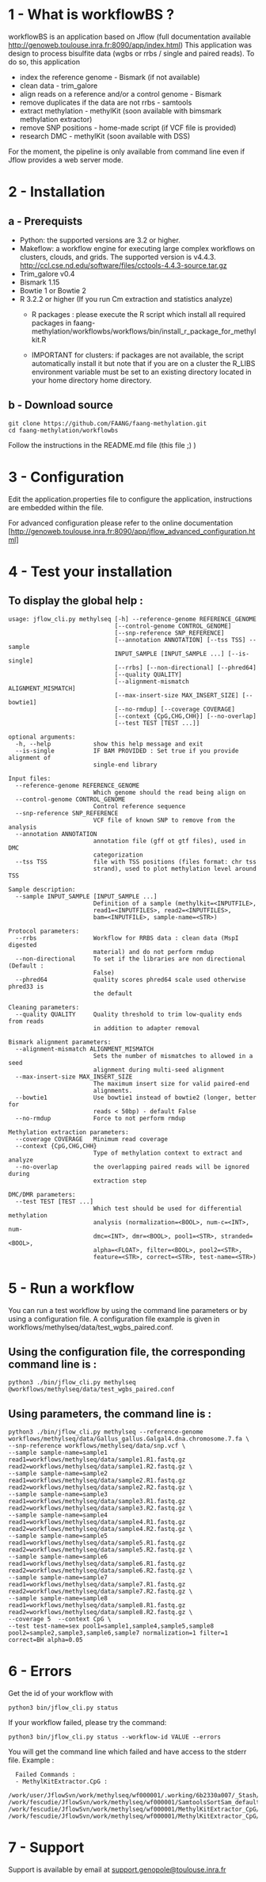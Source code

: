 # 1 - What is workflowBS ?
  
  workflowBS is an application based on Jflow (full documentation 
  available http://genoweb.toulouse.inra.fr:8090/app/index.html)
  This application was design to process bisulfite data (wgbs or rrbs / 
  single and paired reads).
  To do so, this application
  - index the reference genome - Bismark (if not available)
  - clean data - trim_galore
  - align reads on a reference and/or a control genome - Bismark
  - remove duplicates if the data are not rrbs - samtools
  - extract methylation - methylKit (soon available with bimsmark 
    methylation extractor)
  - remove SNP positions - home-made script (if VCF file is provided)
  - research DMC - methylKit (soon available with DSS)

  For the moment, the pipeline is only available from command line even
  if Jflow provides a web server mode.

# 2 - Installation

## a - Prerequists

  * Python: the supported versions are 3.2 or higher. 
  * Makeflow: a workflow engine for executing large complex workflows on 
  clusters, clouds, and grids. The supported version is v4.4.3. 
  http://ccl.cse.nd.edu/software/files/cctools-4.4.3-source.tar.gz
  * Trim_galore v0.4
  * Bismark 1.15
  * Bowtie 1 or Bowtie 2
  * R 3.2.2 or higher (If you run Cm extraction and statistics analyze)
	* R packages : please execute the R script which install all required packages
	in faang-methylation/workflowbs/workflows/bin/install_r_package_for_methylkit.R

	* IMPORTANT for clusters: if packages are not available, the script automatically install it 
	but note that if you are on a cluster the R_LIBS environment variable must
	be set to an existing directory located in your home directory 
	home directory.

## b - Download source	
	git clone https://github.com/FAANG/faang-methylation.git
	cd faang-methylation/workflowbs
Follow the instructions in the README.md file (this file ;) )

# 3 - Configuration

Edit the application.properties file to configure the application, instructions
are embedded within the file. 

For advanced configuration please refer to the online documentation [http://genoweb.toulouse.inra.fr:8090/app/jflow_advanced_configuration.html]
	
# 4 - Test your installation

## To display the global help :

    usage: jflow_cli.py methylseq [-h] --reference-genome REFERENCE_GENOME
                                  [--control-genome CONTROL_GENOME]
                                  [--snp-reference SNP_REFERENCE]
                                  [--annotation ANNOTATION] [--tss TSS] --sample
                                  INPUT_SAMPLE [INPUT_SAMPLE ...] [--is-single]
                                  [--rrbs] [--non-directional] [--phred64]
                                  [--quality QUALITY]
                                  [--alignment-mismatch ALIGNMENT_MISMATCH]
                                  [--max-insert-size MAX_INSERT_SIZE] [--bowtie1]
                                  [--no-rmdup] [--coverage COVERAGE]
                                  [--context {CpG,CHG,CHH}] [--no-overlap]
                                  [--test TEST [TEST ...]]
    
    optional arguments:
      -h, --help            show this help message and exit
      --is-single           IF BAM PROVIDED : Set true if you provide alignment of
                            single-end library
    
    Input files:
      --reference-genome REFERENCE_GENOME
                            Which genome should the read being align on
      --control-genome CONTROL_GENOME
                            Control reference sequence
      --snp-reference SNP_REFERENCE
                            VCF file of known SNP to remove from the analysis
      --annotation ANNOTATION
                            annotation file (gff ot gtf files), used in DMC
                            categorization
      --tss TSS             file with TSS positions (files format: chr tss
                            strand), used to plot methylation level around TSS
    
    Sample description:
      --sample INPUT_SAMPLE [INPUT_SAMPLE ...]
                            Definition of a sample (methylkit=<INPUTFILE>,
                            read1=<INPUTFILES>, read2=<INPUTFILES>,
                            bam=<INPUTFILE>, sample-name=<STR>)
    
    Protocol parameters:
      --rrbs                Workflow for RRBS data : clean data (MspI digested
                            material) and do not perform rmdup
      --non-directional     To set if the libraries are non directional (Default :
                            False)
      --phred64             quality scores phred64 scale used otherwise phred33 is
                            the default
    
    Cleaning parameters:
      --quality QUALITY     Quality threshold to trim low-quality ends from reads
                            in addition to adapter removal
    
    Bismark alignment parameters:
      --alignment-mismatch ALIGNMENT_MISMATCH
                            Sets the number of mismatches to allowed in a seed
                            alignment during multi-seed alignment
      --max-insert-size MAX_INSERT_SIZE
                            The maximum insert size for valid paired-end
                            alignments.
      --bowtie1             Use bowtie1 instead of bowtie2 (longer, better for
                            reads < 50bp) - default False
      --no-rmdup            Force to not perform rmdup
    
    Methylation extraction parameters:
      --coverage COVERAGE   Minimum read coverage
      --context {CpG,CHG,CHH}
                            Type of methylation context to extract and analyze
      --no-overlap          the overlapping paired reads will be ignored during
                            extraction step
    
    DMC/DMR parameters:
      --test TEST [TEST ...]
                            Which test should be used for differential methylation
                            analysis (normalization=<BOOL>, num-c=<INT>, num-
                            dmc=<INT>, dmr=<BOOL>, pool1=<STR>, stranded=<BOOL>,
                            alpha=<FLOAT>, filter=<BOOL>, pool2=<STR>,
                            feature=<STR>, correct=<STR>, test-name=<STR>)



# 5 - Run a workflow

You can run a test workflow by using the command line parameters or by using a configuration
file. A configuration file example is given in workflows/methylseq/data/test_wgbs_paired.conf.


## Using the configuration file, the corresponding command line is :

    python3 ./bin/jflow_cli.py methylseq @workflows/methylseq/data/test_wgbs_paired.conf

## Using parameters, the command line is :

    python3 ./bin/jflow_cli.py methylseq --reference-genome workflows/methylseq/data/Gallus_gallus.Galgal4.dna.chromosome.7.fa \
    --snp-reference workflows/methylseq/data/snp.vcf \
    --sample sample-name=sample1 read1=workflows/methylseq/data/sample1.R1.fastq.gz read2=workflows/methylseq/data/sample1.R2.fastq.gz \
    --sample sample-name=sample2 read1=workflows/methylseq/data/sample2.R1.fastq.gz read2=workflows/methylseq/data/sample2.R2.fastq.gz \
    --sample sample-name=sample3 read1=workflows/methylseq/data/sample3.R1.fastq.gz read2=workflows/methylseq/data/sample3.R2.fastq.gz \
    --sample sample-name=sample4 read1=workflows/methylseq/data/sample4.R1.fastq.gz read2=workflows/methylseq/data/sample4.R2.fastq.gz \
    --sample sample-name=sample5 read1=workflows/methylseq/data/sample5.R1.fastq.gz read2=workflows/methylseq/data/sample5.R2.fastq.gz \
    --sample sample-name=sample6 read1=workflows/methylseq/data/sample6.R1.fastq.gz read2=workflows/methylseq/data/sample6.R2.fastq.gz \
    --sample sample-name=sample7 read1=workflows/methylseq/data/sample7.R1.fastq.gz read2=workflows/methylseq/data/sample7.R2.fastq.gz \
    --sample sample-name=sample8 read1=workflows/methylseq/data/sample8.R1.fastq.gz read2=workflows/methylseq/data/sample8.R2.fastq.gz \
    --coverage 5  --context CpG \
    --test test-name=sex pool1=sample1,sample4,sample5,sample8 pool2=sample2,sample3,sample6,sample7 normalization=1 filter=1 correct=BH alpha=0.05 

# 6 - Errors

Get the id of your workflow with

    python3 bin/jflow_cli.py status 

If your workflow failed, please try the command:

    python3 bin/jflow_cli.py status --workflow-id VALUE --errors

You will get the command line which failed and have access to the stderr file.
Example :

      Failed Commands :
      - MethylKitExtractor.CpG :
        /work/user/JflowSvn/work/methylseq/wf000001/.working/6b2330a007/_Stash/0/0/0/w000001B /work/fescudie/JflowSvn/work/methylseq/wf000001/SamtoolsSortSam_default/sample2_clean.sam /work/fescudie/JflowSvn/work/methylseq/wf000001/MethylKitExtractor_CpG/sample2_clean_CpG.txt /work/fescudie/JflowSvn/work/methylseq/wf000001/MethylKitExtractor_CpG/sample2_clean_CpG.stderr
    
# 7 - Support
Support is available by email at support.genopole@toulouse.inra.fr
